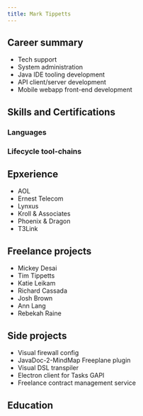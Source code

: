 ```yaml
---
title: Mark Tippetts
---
```

## Career summary

- Tech support
- System administration
- Java IDE tooling development
- API client/server development
- Mobile webapp front-end development

## Skills and Certifications

### Languages

### Lifecycle tool-chains

## Epxerience

- AOL
- Ernest Telecom
- Lynxus
- Kroll & Associates
- Phoenix & Dragon
- T3Link

## Freelance projects

- Mickey Desai
- Tim Tippetts
- Katie Leikam
- Richard Cassada
- Josh Brown
- Ann Lang
- Rebekah Raine

## Side projects

- Visual firewall config
- JavaDoc-2-MindMap Freeplane plugin
- Visual DSL transpiler
- Electron client for Tasks GAPI
- Freelance contract management service

## Education
